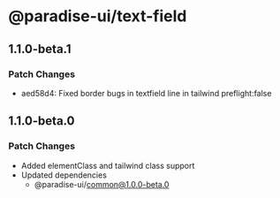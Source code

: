 # @paradise-ui/text-field

## 1.1.0-beta.1

### Patch Changes

- aed58d4: Fixed border bugs in textfield line in tailwind preflight:false

## 1.1.0-beta.0

### Patch Changes

- Added elementClass and tailwind class support
- Updated dependencies
  - @paradise-ui/common@1.0.0-beta.0
